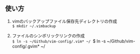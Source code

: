 ## 使い方
1. vimのバックアップファイル保存先ディレクトリの作成  
`$ mkdir ~/.vimbackup`

2. ファイルのシンボリックリンクの作成  
`$ ln -s ~/Github/vim-config/.vim* ~/
`$ ln -s ~/Github/vim-config/.gvim* ~/
